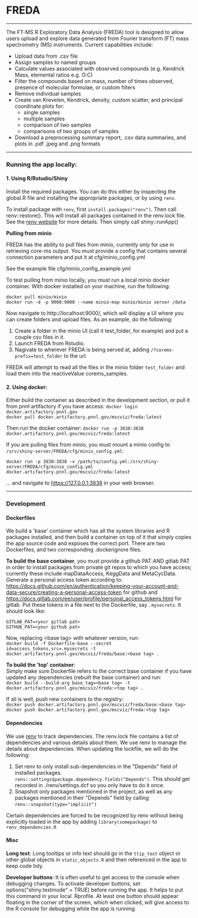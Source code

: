 # FREDA

***

The FT-MS R Exploratory Data Analysis (FREDA) tool is designed to allow users upload and explore data generated from Fourier transform (FT) mass spectrometry (MS) instruments. Current capabilities include:

* Upload data from .csv file  
* Assign samples to named groups
* Calculate values associated with observed compounds (e.g. Kendrick Mass, elemental ratios e.g. O:C)
* Filter the compounds based on mass, number of times observed, presence of molecular formulae, or custom filters
* Remove individual samples
* Create van Krevelen, Kendrick, density, custom scatter, and principal coordinate plots for:  
  * single samples
  * multiple samples
  * comparison of two samples
  * comparisons of two groups of samples
* Download a preprocessing summary report, .csv data summaries, and plots in .pdf .jpeg and .png formats

***

### Running the app locally:

#### 1.  Using R/Rstudio/Shiny
Install the required packages.  You can do this either by inspecting the global.R file and installing the appropriate packages, or by using `renv`.

To install package with `renv`, first `install.packages("renv")`.  Then call renv::restore().  This will install all packages contained in the renv.lock file.  See the [renv website](https://rstudio.github.io/renv/articles/renv.html) for more details.
Then simply call shiny::runApp()

**Pulling from minio**

FREDA has the ability to pull files from minio, currently only for use in retrieving core-ms output.  You must provide a config that contains several connection parameters and put it at cfg/minio_config.yml

See the example file cfg/minio_config_example.yml

To test pulling from minio locally, you must run a local minio docker container.  With docker installed on your machine,
run the following:

`docker pull minio/minio`  
`docker run -d -p 9000:9000 --name minio-map minio/minio server /data`

Now navigate to http://localhost:9000/, which will display a UI where you can create folders and upload files.  As an
example, do the following:

1.  Create a folder in the minio UI (call it test_folder, for example) and put a couple csv files in it.
2.  Launch FREDA from Rstudio.  
3.  Nagivate to wherever FREDA is being served at, adding `/?corems-prefix=test_folder` to the url.

FREDA will attempt to read all the files in the minio folder `test_folder` and load them into the reactiveValue 
corems_samples.

#### 2.  Using docker:

Either build the container as described in the development section, or pull it from pnnl artifactory if you have access:
`docker login docker.artifactory.pnnl.gov`  
`docker pull docker.artifactory.pnnl.gov/mscviz/freda:latest`

Then run the docker container:  `docker run -p 3838:3838 docker.artifactory.pnnl.gov/mscviz/freda:latest`  

If you are pulling files from minio, you must mount a minio config to `/srv/shiny-server/FREDA/cfg/minio_config.yml`:

`docker run -p 3838:3838 -v /path/to/config.yml:/srv/shiny-server/FREDA/cfg/minio_config.yml docker.artifactory.pnnl.gov/mscviz/freda:latest`  

... and navigate to https://127.0.0.1:3838 in your web browser.

***

### **Development**

#### **Dockerfiles**

We build a 'base' container which has all the system libraries and R packages installed, and then build a container on top of it that simply copies the app source code and exposes the correct port.  There are two Dockerfiles, and two corresponding .dockerignore files.

**To build the base container**, you must provide a github PAT AND gitlab PAT in order to install packages from private git repos to which you have access; currently these include mapDataAccess, KeggData and MetaCycData. Generate a personal access token according to:  https://docs.github.com/en/authentication/keeping-your-account-and-data-secure/creating-a-personal-access-token for github and https://docs.gitlab.com/ee/user/profile/personal_access_tokens.html for gitlab.  Put these tokens in a file next to the Dockerfile, say `.mysecrets`.  It should look like:

```
GITLAB_PAT=<your gitlab pat>  
GITHUB_PAT=<your github pat>
```

Now, replacing &lt;base tag&gt; with whatever version, run:  
`docker build -f Dockerfile-base --secret id=access_tokens,src=.mysecrets -t docker.artifactory.pnnl.gov/mscviz/freda/base:<base tag> .`

**To build the 'top' container**:  
Simply make sure Dockerfile refers to the correct base container if you have updated any dependencies (rebuilt the base container) and run:  
`docker build --build-arg base_tag=<base tag> -t docker.artifactory.pnnl.gov/mscviz/freda:<top tag> .`

If all is well, push new containers to the registry:  
`docker push docker.artifactory.pnnl.gov/mscviz/freda/base:<base tag>`  
`docker push docker.artifactory.pnnl.gov/mscviz/freda:<top tag>`

#### **Dependencies**

We use [renv](https://rstudio.github.io/renv/articles/renv.html) to track dependencies.  The renv.lock file contains a list of dependencies and various details about them.  We use renv to manage the details about dependencies.  When updating the lockfile, we will do the following:

1.  Set renv to only install sub-dependencies in the "Depends" field of installed packages. `renv::settings$package.dependency.fields("Depends")`.  This should get recorded in ./renv/settings.dcf so you only have to do it once.
2.  Snapshot only packages mentioned in the project, as well as any packages mentioned in their "Depends" field by calling `renv::snapshot(type="implicit")`

Certain dependencies are forced to be recognized by renv without being explicitly loaded in the app by adding `library(somepackage)` to `renv_dependencies.R`

#### **Misc**

**Long text**:  Long tooltips or info text should go in the `ttip_text` object or other global objects in `static_objects.R` and then referenced in the app to keep code tidy.

**Developer buttons**:  It is often useful to get access to the console when debugging changes.  To activate developer buttons, set options("shiny.testmode" = TRUE) before running the app.  It helps to put this command in your local .Rprofile.  At least one button should appear floating in the corner of the screen, which when clicked, will give access to the R console for debugging while the app is running.
